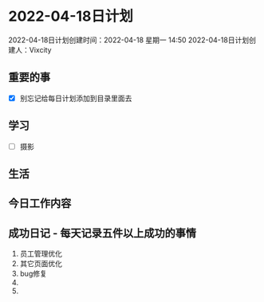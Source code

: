 # 2022-04-18日计划

2022-04-18日计划创建时间：2022-04-18 星期一  14:50
2022-04-18日计划创建人：Vixcity

## 重要的事
- [x] 别忘记给每日计划添加到目录里面去

## 学习
- [ ] 摄影

## 生活

## 今日工作内容

## 成功日记 - 每天记录五件以上成功的事情
1. 员工管理优化
2. 其它页面优化
3. bug修复
4. 
5. 